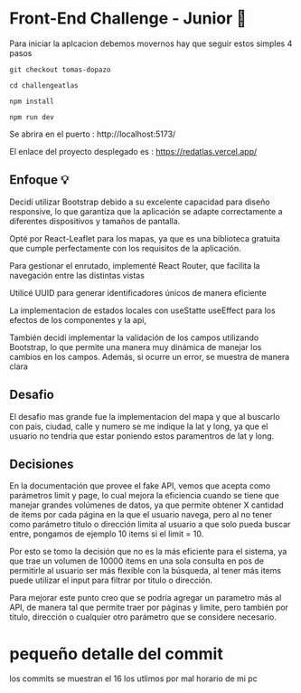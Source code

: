 # Front-End Challenge - Junior 🚀

Para iniciar la aplcacion debemos movernos hay que seguir estos simples 4 pasos

```git checkout tomas-dopazo```


```cd challengeatlas```


```npm install```


```npm run dev```

Se abrira en el puerto : http://localhost:5173/

El enlace del proyecto desplegado es :
 https://redatlas.vercel.app/

## Enfoque 💡

Decidí utilizar Bootstrap debido a su excelente capacidad para diseño responsive, lo que garantiza que la aplicación se adapte correctamente a diferentes dispositivos y tamaños de pantalla. 

Opté por React-Leaflet para los mapas, ya que es una biblioteca gratuita que cumple perfectamente con los requisitos de la aplicación.

Para gestionar el enrutado, implementé React Router, que facilita la navegación entre las distintas vistas

Utilicé UUID para generar identificadores únicos de manera eficiente

La implementacion de estados locales con useStatte useEffect para los efectos de los componentes y la api,

También decidí implementar la validación de los campos utilizando Bootstrap, lo que permite una manera muy dinámica de manejar los cambios en los campos. Además, si ocurre un error, se muestra de manera clara

## Desafio
El desafio mas grande fue la implementacion del mapa y que al buscarlo con pais, ciudad, calle y numero se me indique la lat y long, ya que el usuario no tendria que estar poniendo estos paramentros de lat y long.

## Decisiones
En la documentación que provee el fake API, vemos que acepta como parámetros limit y page, lo cual mejora la eficiencia cuando se tiene que manejar grandes volúmenes de datos, ya que permite obtener X cantidad de items por cada página en la que el usuario navega,  pero al no tener como parámetro titulo o dirección limita al usuario a que solo pueda buscar entre, pongamos de ejemplo 10 items si el limit = 10.

Por esto se tomo la decisión que no es la más eficiente para el sistema, ya que trae un volumen de 10000 items en una sola consulta en pos de permitirle al usuario ser más flexible con la búsqueda, al tener más items puede utilizar el input para filtrar por titulo o dirección.

Para mejorar este punto creo que se podría agregar un parametro más al API, de manera tal que permite traer por páginas y limite, pero también por titulo, dirección o cualquier otro parámetro que se considere necesario.

# pequeño detalle del commit
los commits se muestran el 16 los utlimos por mal horario de mi pc

 